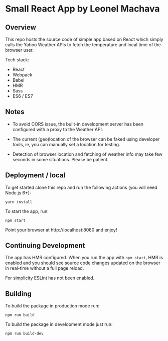 # Small React App by Leonel Machava

## Overview

This repo hosts the source code of simple app based on React which simply calls the Yahoo Weather APIs to fetch
the temperature and local time of the browser user.

Tech stack:

- React
- Webpack
- Babel
- HMR
- Sass
- ES6 / ES7

## Notes

* To avoid CORS issue, the built-in development server has been configured with a proxy to the Weather API.

* The current (geo)location of the browser can be faked using developer tools, ie, you can manually set a location for
testing.

* Detection of browser location and fetching of weather info may take few seconds in some situations. Please be patient.

## Deployment / local

To get started clone this repo and run the following actions (you will need Node.js 6+):

```
yarn install
```

To start the app, run:

```
npm start
```

Point your browser at http://localhost:8080 and enjoy!

## Continuing Development

The app has HMR configured. When you run the app with `npm start`, HMR is enabled and you should
see source code changes updated on the browser in real-time without a full page reload.

For simplicity ESLint has not been enabled.

## Building

To build the package in production mode run:

```
npm run build
```

To build the package in development mode just run:

```
npm run build-dev
```
